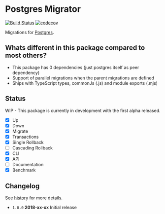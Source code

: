 # Postgres Migrator

[![Build Status](https://travis-ci.org/tamino-martinius/node-pg-migrator.svg?branch=master)](https://travis-ci.org/tamino-martinius/node-pg-migrator)
[![codecov](https://codecov.io/gh/tamino-martinius/node-pg-migrator/branch/master/graph/badge.svg)](https://codecov.io/gh/tamino-martinius/node-pg-migrator)

Migrations for [Postgres](https://www.npmjs.com/package/pg).

## Whats different in this package compared to most others?

- This package has 0 dependencies (just postgres itself as peer dependency)
- Support of parallel migrations when the parent migrations are defined
- Ships with TypeScript types, commonJs (.js) and module exports (.mjs)

## Status

WIP - This package is currently in development with the first alpha released.

- [x] Up
- [x] Down
- [x] Migrate
- [x] Transactions
- [x] Single Rollback
- [ ] Cascading Rollback
- [x] CLI
- [x] API
- [ ] Documentation
- [x] Benchmark

## Changelog

See [history](HISTORY.md) for more details.

* `1.0.0` **2018-xx-xx** Initial release
